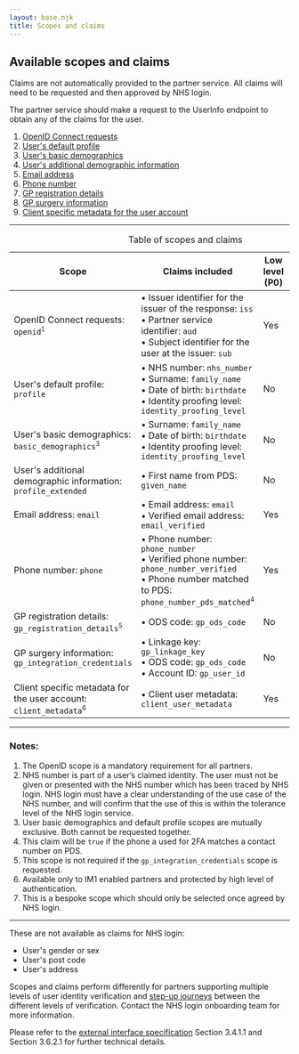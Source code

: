 ```yaml
---
layout: base.njk
title: Scopes and claims
---
```


<nav class="nhsuk-contents-list" role="navigation" aria-label="Available scopes">
  <h2>Available scopes and claims</h2>

  <p>Claims are not automatically provided to the partner service. All claims will need to be requested and then approved by NHS login.</p>

  <p>The partner service should make a request to the UserInfo endpoint to obtain any of the claims for the user.</p>

  <ol class="nhsuk-contents-list__list">
    <li class="nhsuk-contents-list__item">
      <a class="nhsuk-contents-list__link" href="/nhslogin/scopes-and-claims#openid">OpenID Connect requests</a>
    </li>
    <li class="nhsuk-contents-list__item">
      <a class="nhsuk-contents-list__link" href="/nhslogin/scopes-and-claims#profile">User's default profile</a>
    </li>
    <li class="nhsuk-contents-list__item">
      <a class="nhsuk-contents-list__link" href="/nhslogin/scopes-and-claims#basic_demographics">User's basic demographics</a>
    </li>
    <li class="nhsuk-contents-list__item">
      <a class="nhsuk-contents-list__link" href="/nhslogin/scopes-and-claims#profile_extended">User's additional demographic information</a>
    </li>
    <li class="nhsuk-contents-list__item">
      <a class="nhsuk-contents-list__link" href="/nhslogin/scopes-and-claims#email">Email address</a>
    </li>
    <li class="nhsuk-contents-list__item">
      <a class="nhsuk-contents-list__link" href="/nhslogin/scopes-and-claims#phone">Phone number</a>
    </li>
    <li class="nhsuk-contents-list__item">
      <a class="nhsuk-contents-list__link" href="/nhslogin/scopes-and-claims#gp_registration_details">GP registration details</a>
    </li>
    <li class="nhsuk-contents-list__item">
      <a class="nhsuk-contents-list__link" href="/nhslogin/scopes-and-claims#gp_integration_credentials">GP surgery information</a>
    </li>
    <li class="nhsuk-contents-list__item">
      <a class="nhsuk-contents-list__link" href="/nhslogin/scopes-and-claims#client_metadata">Client specific metadata for the user account</a>
    </li>
  </ol>
</nav>

<hr>

<table class="nhsuk-table">
  <caption class="nhsuk-table__caption">Table of scopes and claims</caption>
  <thead role="rowgroup" class="nhsuk-table__head">
    <tr role="row">
      <th role="columnheader" class="" scope="col">
        Scope
      </th>
      <th role="columnheader" class="" scope="col">
        Claims included
      </th>
      <th role="columnheader" class="" scope="col">
        Low level (P0)
      </th>
      <th role="columnheader" class="" scope="col">
        Medium level (P5)
      </th>
      <th role="columnheader" class="" scope="col">
        High level (P9)
      </th>
    </tr>
  </thead>
  <tbody class="nhsuk-table__body">
    <tr role="row" class="nhsuk-table__row">
      <td class="nhsuk-table__cell" id="openid">OpenID Connect requests: <code>openid</code><span style="vertical-align:super;font-size:70%">1</span></td>
      <td class="nhsuk-table__cell ">• Issuer identifier for the issuer of the response: <code>iss</code><br>
      • Partner service identifier: <code>aud</code><br>
      • Subject identifier for the user at the issuer: <code>sub</code></td>
      <td class="nhsuk-table__cell ">Yes</td>
      <td class="nhsuk-table__cell ">Yes</td>
      <td class="nhsuk-table__cell ">Yes</td>
    </tr>
        <tr role="row" class="nhsuk-table__row">
      <td class="nhsuk-table__cell" id="profile">User's default profile: <code>profile</code>
</td>
      <td class="nhsuk-table__cell ">• NHS number: <code>nhs_number</code><br>
      • Surname: <code>family_name</code><br>
      • Date of birth: <code>birthdate</code><br>
      • Identity proofing level: <code>identity_proofing_level</code></td>
      <td class="nhsuk-table__cell ">No</td>
      <td class="nhsuk-table__cell ">Yes<span style="vertical-align:super;font-size:70%">2</span></td>
      <td class="nhsuk-table__cell ">Yes</td>
    </tr>
        <tr role="row" class="nhsuk-table__row">
      <td class="nhsuk-table__cell" id="basic_demographics">User's basic demographics: <code>basic_demographics</code><span style="vertical-align:super;font-size:70%">3</span>
      <td class="nhsuk-table__cell ">• Surname: <code>family_name</code><br>
• Date of birth: <code>birthdate</code><br>
• Identity proofing level: <code>identity_proofing_level</code></td>
      <td class="nhsuk-table__cell ">No</td>
      <td class="nhsuk-table__cell ">Yes</td>
      <td class="nhsuk-table__cell ">Yes</td>
    </tr>
        <tr role="row" class="nhsuk-table__row">
      <td class="nhsuk-table__cell" id="profile_extended">User's additional demographic information: <code id>profile_extended</code></td>
      <td class="nhsuk-table__cell ">• First name from PDS: <code>given_name</code></td>
      <td class="nhsuk-table__cell ">No</td>
      <td class="nhsuk-table__cell ">Yes</td>
      <td class="nhsuk-table__cell ">Yes</td>
    </tr>
        <tr role="row" class="nhsuk-table__row">
      <td class="nhsuk-table__cell" id="email">Email address: <code>email</code></td>
      <td class="nhsuk-table__cell ">• Email address: <code>email</code><br>
• Verified email address: <code>email_verified</code></td>
      <td class="nhsuk-table__cell ">Yes</td>
      <td class="nhsuk-table__cell ">Yes</td>
      <td class="nhsuk-table__cell ">Yes</td>
    </tr>
        <tr role="row" class="nhsuk-table__row">
      <td class="nhsuk-table__cell" id="phone">Phone number: <code>phone</code></td>
      <td class="nhsuk-table__cell ">• Phone number: <code>phone_number</code><br>
• Verified phone number: <code>phone_number_verified</code><br>
• Phone number matched to PDS: <code>phone_number_pds_matched</code><span style="vertical-align:super;font-size:70%">4</span></td>
      <td class="nhsuk-table__cell ">Yes</td>
      <td class="nhsuk-table__cell ">Yes</td>
      <td class="nhsuk-table__cell ">Yes</td>
    </tr>
        <tr role="row" class="nhsuk-table__row">
      <td class="nhsuk-table__cell" id="gp_registration_details">GP registration details: <code>gp_registration_details</code><span style="vertical-align:super;font-size:70%">5</span></td>
      <td class="nhsuk-table__cell ">• ODS code: <code>gp_ods_code</code></td>
      <td class="nhsuk-table__cell ">No</td>
      <td class="nhsuk-table__cell ">Yes</td>
      <td class="nhsuk-table__cell ">Yes</td>
    </tr>
        <tr role="row" class="nhsuk-table__row">
      <td class="nhsuk-table__cell" id="gp_integration_credentials">GP surgery information: <code>gp_integration_credentials</code></td>
      <td class="nhsuk-table__cell ">• Linkage key: <code>gp_linkage_key</code><br>
• ODS code: <code>gp_ods_code</code><br>
• Account ID: <code>gp_user_id</code></td>
      <td class="nhsuk-table__cell ">No</td>
      <td class="nhsuk-table__cell ">Yes</td>
      <td class="nhsuk-table__cell ">Yes<span style="vertical-align:super;font-size:70%">6</span></td>
    </tr>
        <tr role="row" class="nhsuk-table__row">
      <td class="nhsuk-table__cell" id="client_metadata">Client specific metadata for the user account: <code>client_metadata</code><span style="vertical-align:super;font-size:70%">6</span></td>
      <td class="nhsuk-table__cell ">• Client user metadata: <code>client_user_metadata</code></td>
      <td class="nhsuk-table__cell ">Yes</td>
      <td class="nhsuk-table__cell ">Yes</td>
      <td class="nhsuk-table__cell ">Yes</td>
    </tr>
  </tbody>
</table>


</dl>



<hr class="nhsuk-section-break nhsuk-section-break--l">

### Notes:


1. The OpenID scope is a mandatory requirement for all partners.
2. NHS number is part of a user’s claimed identity. The user must not be given or presented with the NHS number which has been traced by NHS login. NHS login must have a clear understanding of the use case of the NHS number, and will confirm that the use of this is within the tolerance level of the NHS login service.
3. User basic demographics and default profile scopes are mutually exclusive. Both cannot be requested together.
4. This claim  will be `true` if the phone a used for 2FA matches a contact number on PDS.
5. This scope is not required if the `gp_integration_credentials` scope is requested.
6. Available only to IM1 enabled partners and protected by high level of authentication.
7. This is a bespoke scope which should only be selected once agreed by NHS login.

<hr>

These are not available as claims for NHS login:
 <ul>
 <li>User's gender or sex</li>
 <li>User's post code</li>
 <li>User's address</li>
</ul>


Scopes and claims perform differently for partners supporting multiple levels of user identity verification and [step-up journeys](https://nhsconnect.github.io/nhslogin/step-up-p5-p9/) between the different levels of verification. Contact the NHS login onboarding team for more information.

Please refer to the [external interface specification](https://nhsconnect.github.io/nhslogin/interface-spec-doc/) Section 3.4.1.1  and Section 3.6.2.1 for further technical details.

